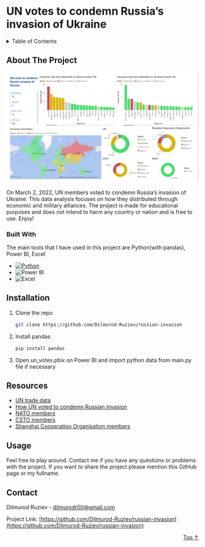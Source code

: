 # UN votes to condemn Russia’s invasion of Ukraine

<div id="top"></div>

<!-- TABLE OF CONTENTS -->
<details>
  <summary>Table of Contents</summary>
  <ol>
    <li>
      <a href="#about-the-project">About The Project</a>
      <ul>
        <li><a href="#built-with">Built With</a></li>
      </ul>
    </li>
    <li><a href="#installation">Installation</a></li>
    <li><a href="#resources">Resources</a></li>
    <li><a href="#usage">Usage</a></li>
    <li><a href="#contact">Contact</a></li>
  </ol>
</details>



<!-- ABOUT THE PROJECT -->
## About The Project

[![Final analysis Screen Shot][product-screenshot]](image_2022-07-06_16-57-32.png)

On March 2, 2022, UN members voted to condemn Russia’s invasion of Ukraine. This data analysis focuses on how they 
distributed through economic and military alliances. The project is made for educational purposes and does not intend to harm
any country or nation and is free to use. Enjoy!

### Built With

The main tools that I have used in this project are Python(with pandas), Power BI, Excel

* [![Python][Python]][Python-url]
* <img src="https://powerbi.microsoft.com/pictures/shared/social/social-default-image.png" alt="Power BI" style="width: 200px;"/>
* <img src="https://upload.wikimedia.org/wikipedia/commons/thumb/3/34/Microsoft_Office_Excel_%282019%E2%80%93present%29.svg/2203px-Microsoft_Office_Excel_%282019%E2%80%93present%29.svg.png" alt="Excel" style="width: 200px;"/>

## Installation

1. Clone the repo
   ```sh
   git clone https://github.com/Dilmurod-Ruziev/russian-invasion
   ```
2. Install pandas 
   ```sh
   pip install pandas
   ```
3. Open un_votes.pbix on Power BI and import python data from main.py file if necessary

<!-- ACKNOWLEDGMENTS -->
## Resources

* [UN trade data](https://comtrade.un.org/data/)
* [How UN voted to condemn Russian Invasion](https://www.axios.com/2022/03/02/united-nations-ukraine-russia-141)
* [NATO members](https://www.wikiwand.com/en/Member_states_of_NATO)
* [CSTO members](https://www.wikiwand.com/en/Collective_Security_Treaty_Organization)
* [Shanghai Cooperation Organisation members](https://www.wikiwand.com/en/Shanghai_Cooperation_Organisation)

<!-- USAGE EXAMPLES -->
## Usage

Feel free to play around. Contact me if you have any questions or problems with the project.
If you want to share the project please mention this GitHub page or my fullname. 
<!-- CONTACT -->
## Contact

Dilmurod Ruziev - dilmurodr00@gmail.com

Project Link: [https://github.com/Dilmurod-Ruziev/russian-invasion](https://github.com/Dilmurod-Ruziev/russian-invasion)


<p align="right"><a href="#top">Top ↑</a></p>

<!-- MARKDOWN LINKS & IMAGES -->
[product-screenshot]: image_2022-07-06_16-57-32.png
[Python]: https://www.python.org/static/img/python-logo.png
[Python-url]: https://python.org/
